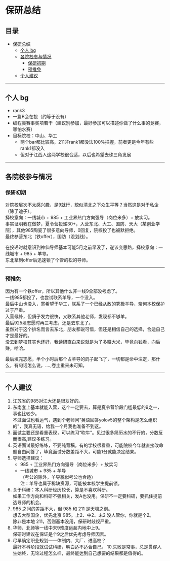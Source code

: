 # 保研总结

## 目录
- [保研总结](#保研总结)
  - [个人 bg](#个人-bg)
  - [各院校参与情况](#各院校参与情况)
    - [保研初期](#保研初期)
    - [预推免](#预推免)
  - [个人建议](#个人建议)

---

## 个人 bg
- rank3  
- 一篇B会在投（约等于没有）  
- 编程类赛事奖项若干（建议别参加，最好参加可以描述你做了什么事的竞赛，哪怕水赛）  
- 目标院校：中山、华工  
  - 两个bar都比较高，211非rank1都没法100%把握，前者更是今年有些rank1都没入  
  - 但对于江西人这两学校很合适，以后也希望去珠三角发展  

---

## 各院校参与情况

### 保研初期
对院校层次不太感兴趣，是9就行，貌似清北之下众生平等？当然这是对于私企（除了迪子）。  
择校意向：一线城市 + 985 + 工业界热门方向强导（岗位米多）+ 放实习。  
事实证明我在做梦，夏令营投递30+，入营东北、大工、国防、天大（某创业学院），其他985陶瓷了很多意向导师，0回复，院校投了也被默拒绝。  
最终参营东北（铁offer），国防（没划线）。  

在投递时就意识到神仙导师基本可能5月之前早没了，遂该变思路，择校意向：一线城市 + 985 + 羊导。  
东北拿到offer后迅速锁了个管的松的导师。  

---

### 预推免
因为有一个铁offer，所以其他什么非一线9全部没考虑了。  
一线985都投了，也尝试联系羊导，一个没入。  
最后中山也没入，寄希望于华工，联系了一个已经从政的究极羊导，奈何本校保护过于严重。  
入营候补，但鸽子发力很快，又联系其他老师，发现都不够羊。  
最后925填志愿时再三考虑，还是去东北了。  
虽然对于这个排名而言去东北，朋友都说可惜，但还是相信自己的选择，合适自己才是最好的。  
没去到梦校其实也还好，我读研直白来说就是为了多赚大米，毕竟向钱看，向后赚，哈哈。  

最后填完志愿，半个小时后那个占羊导的鸽子起飞了，一切都是命中注定，那什么，有句话怎么说，....,卷土重来未可知。  

---

## 个人建议
1. 江苏省的985对江大还是很友好的。  
2. 东南套上基本就能入营，这个一定要去，算是夏令营阶段门槛最低的9之一，事也比较少。  
   不过面试也看运气，遇到个老师问“英语回答yolov5的整个架构是怎么组织的”，我真无语，给我一个月我也准备不到这。  
3. 面试主要还是看重表现，可以练习“吹牛”。见过很多简历水的不行的，分数反而很高,建议多练习。  
4. 英语面试最好练练，不要纯背稿。有的学校很看重，可能院校今年就直接改命题自由问答了，毕竟面试分数差距不大，可能1分就能决定结果。  
5. 导师选择建议：  
   - 985 + 工业界热门方向强导（岗位米多）+ 放实习  
   - 一线城市 + 985 + 羊导  
   （考公的除外，羊导貌似考公也合适）  
   注：羊导也属于稀缺资源，可能被本校学生提前锁。  
6. 关于科研：本人科研经历较长，算是不喜欢科研。  
   如果工作方向和科研不强相关，发A也没用。保研不一定要科研，要抓住提前选导师的机会。  
7. 985 之间的差距不大，但 985 和 211 是天壤之别。  
   想去大型国企，优先北京 985。上2、中2、末2 没人管你，你就是个2。  
   除非是本地 211，否则基本没用，保研时歧视严重。  
8. 华师、北师等一线中末9难度远超内地中上9。  
   保研时建议在保证是个9之后优先考虑导师因素。  
9. 尽早确定职业规划——体制内、大厂、进高校？  
   最好本科阶段就试试科研，明白适不适合自己。
10.失败是常事，总是贯穿人生始终，无论过程怎么样，最终能达到自己想要的结果都是值得的。
